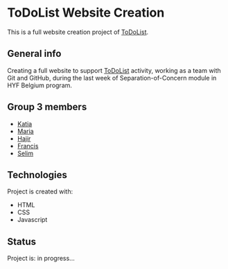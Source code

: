 # ToDoList Website Creation

This is a full website creation project of [ToDoList](https://dabrytskaya.github.io/ToDoList/).

## General info

Creating a full website to support [ToDoList](https://dabrytskaya.github.io/ToDoList/) activity, working as a team with Git and GitHub, during the last week of Separation-of-Concern module in HYF Belgium program.

## Group 3 members

- [Katia](https://github.com/Dabrytskaya)
- [Maria](https://github.com/Maria2811-code)
- [Hajir](https://github.com/Hajir-pro)
- [Francis](https://github.com/Osimef849)
- [Selim](https://github.com/selimensar)

## Technologies

Project is created with:

- HTML
- CSS
- Javascript

## Status

Project is: in progress...
